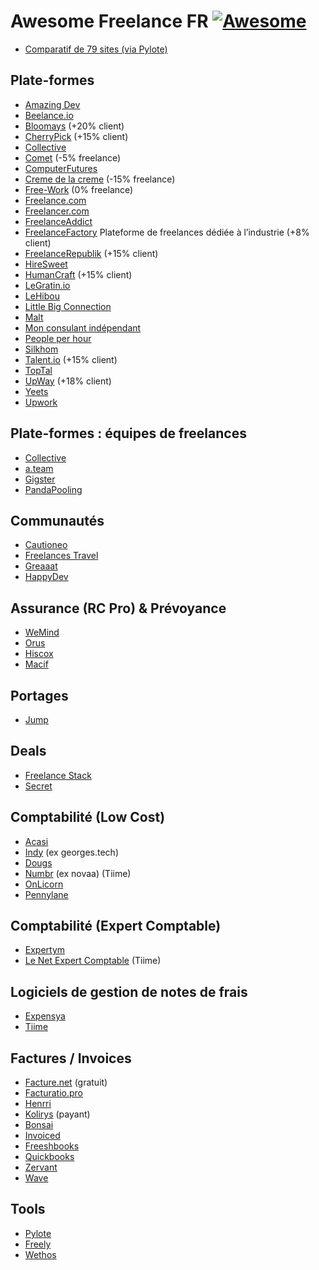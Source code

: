 # Awesome Freelance FR [![Awesome](https://awesome.re/badge.svg)](https://awesome.re)

- [Comparatif de 79 sites (via Pylote)](https://airtable.com/shr3fRtfLTryl0YoV/tbli29C4ZdaKD4qKz)

## Plate-formes

- [Amazing Dev](https://amazing.dev/)
- [Beelance.io](https://beelance.io/)
- [Bloomays](https://www.bloomays.com/) (+20% client)
- [CherryPick](https://app.cherry-pick.io/) (+15% client)
- [Collective](https://www.collective.work/)
- [Comet](https://hellocomet.co/) (-5% freelance)
- [ComputerFutures](https://www.computerfutures.com/fr-fr/)
- [Creme de la creme](https://cremedelacreme.io) (-15% freelance)
- [Free-Work](https://www.free-work.com/fr/tech-it) (0% freelance)
- [Freelance.com](https://plateforme.freelance.com/)
- [Freelancer.com](https://www.freelancer.com/)
- [FreelanceAddict](https://freelanceaddict.com/)
- [FreelanceFactory](https://freelance-factory.fr/) Plateforme de freelances dédiée à l’industrie  (+8% client)
- [FreelanceRepublik](https://www.freelancerepublik.com/) (+15% client)
- [HireSweet](https://www.hiresweet.com/fr-fr/home)
- [HumanCraft](https://www.humancraft.eu/) (+15% client)
- [LeGratin.io](https://www.legratin.io/)
- [LeHibou](https://www.lehibou.com/)
- [Little Big Connection](https://www.littlebigconnection.com/fr/)
- [Malt](https://www.malt.fr/)
- [Mon consulant indépendant](https://www.mon-consultant-independant.com/)
- [People per hour](https://www.peopleperhour.com/)
- [Silkhom](https://www.silkhom.com/)
- [Talent.io](https://www.talent.io/p/fr-fr/home) (+15% client)
- [TopTal](https://www.toptal.com/)
- [UpWay](https://www.upway.io/fr/) (+18% client)
- [Yeets](https://www.yeets.fr/)
- [Upwork](https://www.upwork.com/)

## Plate-formes : équipes de freelances

- [Collective](https://www.collective.work/)
- [a.team](https://www.a.team/)
- [Gigster](https://gigster.com/)
- [PandaPooling](https://www.pandopooling.com/)

## Communautés

- [Cautioneo](https://www.cautioneo.com/)
- [Freelances Travel](https://www.freelances.travel/le-concept)
- [Greaaat](http://greaaat.com/)
- [HappyDev](https://happy-dev.fr/fr/nous-rejoindre)

## Assurance (RC Pro) & Prévoyance

- [WeMind](https://www.wemind.io/)
- [Orus](https://www.orus.eu/)
- [Hiscox](https://www.hiscox.fr/)
- [Macif](https://www.macif.fr/assurance/professionnels-et-entreprises/artisans-commercants-professions-liberales/multigarantie-activite-professionnelle)

## Portages

- [Jump](https://www.join-jump.com/)

## Deals

- [Freelance Stack](https://www.freelance-stack.io/)
- [Secret](https://www.joinsecret.com)


## Comptabilité (Low Cost)

- [Acasi](https://www.acasi.io/)
- [Indy](https://www.indy.fr/) (ex georges.tech)
- [Dougs](https://www.dougs.fr/)
- [Numbr](https://numbr.co/) (ex novaa) (Tiime)
- [OnLicorn](https://onlicorn.fr/)
- [Pennylane](https://www.pennylane.com/)

## Comptabilité (Expert Comptable)

- [Expertym](https://cabinetexpertym.com/)
- [Le Net Expert Comptable](http://www.le-net-expert-comptable.com/) (Tiime)

## Logiciels de gestion de notes de frais

- [Expensya](https://www.expensya.com/fr)
- [Tiime](https://tiime.fr/)

## Factures / Invoices

- [Facture.net](https://www.facture.net/) (gratuit)
- [Facturatio.pro](https://www.facturation.pro/)
- [Henrri](https://www.henrri.com/)
- [Kolirys](https://www.kolirys.fr/) (payant)
- [Bonsai](https://www.hellobonsai.com/)
- [Invoiced](https://invoiced.com/)
- [Freeshbooks](https://www.freshbooks.com/)
- [Quickbooks](https://quickbooks.intuit.com/fr/facturation-en-ligne/)
- [Zervant](https://www.zervant.com/)
- [Wave](https://www.waveapps.com/accounting/freelancers)


## Tools

- [Pylote](https://pylote.io/)
- [Freely](https://www.freely.tax/)
- [Wethos](https://www.wethos.co/)
